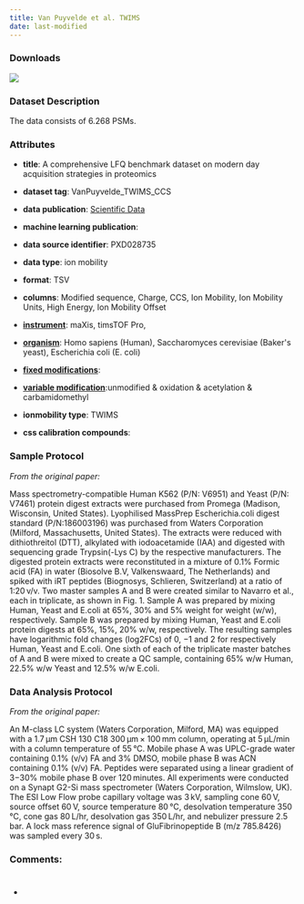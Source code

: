 ```yaml
---
title: Van Puyvelde et al. TWIMS
date: last-modified
---
```


### Downloads
[![](https://img.shields.io/badge/download-full%20dataset-008080?style=flat-square)](https://github.com/ProteomicsML/ProteomicsML/raw/main/datasets/ionmobility/VanPuyvelde_TWIMS_CCS/TWIMSpeptideCCS.tsv.gz)


### Dataset Description
The data consists of 6.268 PSMs.

### Attributes
- **title**: A comprehensive LFQ benchmark dataset on modern day acquisition strategies in proteomics
- **dataset tag**: VanPuyvelde_TWIMS_CCS
- **data publication**: [Scientific Data](https://doi.org/10.1038/s41597-022-01216-6)
- **machine learning publication**: <unknown>
- **data source identifier**: PXD028735


- **data type**: ion mobility
- **format**: TSV
- **columns**: Modified sequence, Charge, CCS, Ion Mobility, Ion Mobility Units, High Energy, Ion Mobility Offset
- **[instrument]**: maXis, timsTOF Pro, 
- **[organism]**: Homo sapiens (Human), Saccharomyces cerevisiae (Baker's yeast), Escherichia coli (E. coli)
- **[fixed modifications]**: <unknown>
- **[variable modification]**:unmodified & oxidation & acetylation & carbamidomethyl
- **ionmobility type**: TWIMS
- **css calibration compounds**: <unknown>


### Sample Protocol
*From the original paper:*

Mass spectrometry-compatible Human K562 (P/N: V6951) and Yeast (P/N: V7461) protein digest extracts were
purchased from Promega (Madison, Wisconsin, United States). Lyophilised MassPrep Escherichia.coli digest
standard (P/N:186003196) was purchased from Waters Corporation (Milford, Massachusetts, United States).
The extracts were reduced with dithiothreitol (DTT), alkylated with iodoacetamide (IAA) and digested with
sequencing grade Trypsin(-Lys C) by the respective manufacturers. The digested protein extracts were reconstituted
in a mixture of 0.1% Formic acid (FA) in water (Biosolve B.V, Valkenswaard, The Netherlands) and spiked with iRT
peptides (Biognosys, Schlieren, Switzerland) at a ratio of 1:20 v/v. Two master samples A and B were created
similar to Navarro et al., each in triplicate, as shown in Fig. 1. Sample A was prepared by mixing Human, Yeast
and E.coli at 65%, 30% and 5% weight for weight (w/w), respectively. Sample B was prepared by mixing Human,
Yeast and E.coli protein digests at 65%, 15%, 20% w/w, respectively. The resulting samples have logarithmic
fold changes (log2FCs) of 0, −1 and 2 for respectively Human, Yeast and E.coli. One sixth of each of the
triplicate master batches of A and B were mixed to create a QC sample, containing 65% w/w Human, 22.5% w/w
Yeast and 12.5% w/w E.coli.

### Data Analysis Protocol
*From the original paper:*

An M-class LC system (Waters Corporation, Milford, MA) was equipped with a 1.7 µm CSH 130 C18 300 µm ×
100 mm column, operating at 5 µL/min with a column temperature of 55 °C. Mobile phase A was UPLC-grade
water containing 0.1% (v/v) FA and 3% DMSO, mobile phase B was ACN containing 0.1% (v/v) FA. Peptides
were separated using a linear gradient of 3−30% mobile phase B over 120 minutes. All experiments were
conducted on a Synapt G2-Si mass spectrometer (Waters Corporation, Wilmslow, UK). The ESI Low Flow probe
capillary voltage was 3 kV, sampling cone 60 V, source offset 60 V, source temperature 80 °C, desolvation
temperature 350 °C, cone gas 80 L/hr, desolvation gas 350 L/hr, and nebulizer pressure 2.5 bar. A lock mass
 reference signal of GluFibrinopeptide B (m/z 785.8426) was sampled every 30 s.

### Comments:
- #


[instrument]: https://www.ebi.ac.uk/ols/ontologies/ms/terms?iri=http%3A%2F%2Fpurl.obolibrary.org%2Fobo%2FMS_1000463
[organism]: https://www.ebi.ac.uk/ols/ontologies/ms/terms?iri=http%3A%2F%2Fpurl.obolibrary.org%2Fobo%2FOBI_0100026
[fixed modifications]: https://www.ebi.ac.uk/ols/ontologies/ms/terms?iri=http%3A%2F%2Fpurl.obolibrary.org%2Fobo%2FMS_1003021
[variable modification]: https://www.ebi.ac.uk/ols/ontologies/ms/terms?iri=http%3A%2F%2Fpurl.obolibrary.org%2Fobo%2FMS_1003022
[dissociation method]: https://www.ebi.ac.uk/ols/ontologies/ms/terms?iri=http%3A%2F%2Fpurl.obolibrary.org%2Fobo%2FMS_1000044
[collision energy]: https://www.ebi.ac.uk/ols/ontologies/ms/terms?iri=http%3A%2F%2Fpurl.obolibrary.org%2Fobo%2FMS_1000045 
[mass analyzer type]: https://www.ebi.ac.uk/ols/ontologies/ms/terms?iri=http%3A%2F%2Fpurl.obolibrary.org%2Fobo%2FMS_1000443&lang=en&viewMode=All&siblings=false
[chromatography separation]: https://www.ebi.ac.uk/ols/ontologies/ms/terms?iri=http%3A%2F%2Fpurl.obolibrary.org%2Fobo%2FMS_1002270&lang=en&viewMode=All&siblings=false

